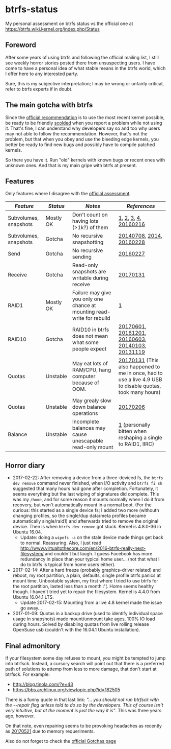 # btrfs-status
My personal assessment on btrfs status vs the official one at https://btrfs.wiki.kernel.org/index.php/Status

## Foreword
After some years of using btrfs and following the official mailing list, I still see weekly horror stories posted there from unsuspecting users. I have come to have a personal idea of what stable means in the btrfs world, which I offer here to any interested party. 

Sure, this is my subjective interpretation; I may be wrong or unfairly critical, refer to btrfs experts if in doubt.

## The main gotcha with btrfs
Since the [official recommendation](https://btrfs.wiki.kernel.org/index.php/Main_Page#Stability_status) is to use the most recent kernel possible, be ready to be friendly [scolded](https://mail-archive.com/linux-btrfs@vger.kernel.org/msg61252.html) when you report a problem while not using it. That's fine, I can understand why developers say so and too why users may not able to follow the recommendation. However, that's not the problem, but that when you obey and use the bleeding edge kernels, you better be ready to find new bugs and possibly have to compile patched kernels. 

So there you have it. Run "old" kernels with known bugs or recent ones with unknown ones. And that is my main gripe with btrfs at present.

## Features

Only features where I disagree with the [official assessment](https://btrfs.wiki.kernel.org/index.php/Status).

*Feature* | *Status* | *Notes* | *References* 
--- | --- | --- | --- 
Subvolumes, snapshots | Mostly OK | Don't count on having lots (>1k?) of them | [1](https://mail-archive.com/linux-btrfs@vger.kernel.org/msg45295.html), [2](https://mail-archive.com/linux-btrfs@vger.kernel.org/msg24469.html), [3](https://mail-archive.com/linux-btrfs@vger.kernel.org/msg38289.html), [4](http://www.spinics.net/lists/linux-btrfs/msg52881.html), [20160216](http://www.spinics.net/lists/linux-btrfs/msg52131.html) 
Subvolumes, snapshots | Gotcha | No recursive snapshotting | [20140708](http://stackoverflow.com/questions/24625712/how-to-take-a-recursive-snapshot-of-a-btrfs-subvol), [2014](http://linux-btrfs.vger.kernel.narkive.com/A2x0iFeW/planning-for-subvolumes-of-subvolumes-and-btrfs-send-receive), [20160228](https://www.mail-archive.com/linux-btrfs@vger.kernel.org/msg51115.html)
Send | Gotcha | No recursive sending | [20160227](https://mail-archive.com/linux-btrfs@vger.kernel.org/msg51113.html)
Receive | Gotcha | Read-only snapshots are writable during receive | [20170131](https://www.spinics.net/lists/linux-btrfs/msg62524.html)
RAID1 | Mostly OK | Failure may give you only one chance at mounting read-write for rebuild | [1](https://btrfs.wiki.kernel.org/index.php/Gotchas#raid1_volumes_only_mountable_once_RW_if_degraded)
RAID10 | Gotcha | RAID10 in btrfs does not mean what some people expect | [20170601](https://www.spinics.net/lists/linux-btrfs/msg66115.html), [20161201](https://www.spinics.net/lists/linux-btrfs/msg61074.html), [20160603](http://www.spinics.net/lists/linux-btrfs/msg55829.html), [20140103](http://www.spinics.net/lists/linux-btrfs/msg30373.html), [20131119](http://www.spinics.net/lists/linux-btrfs/msg29282.html)
Quotas | Unstable | May eat lots of RAM/CPU, hang computer because of OOM. | [20170131](https://www.spinics.net/lists/linux-btrfs/msg62508.html) (This also happened to me in once, had to use a live 4.9 USB to disable quotas, took many hours)
Quotas | Unstable | May grealy slow down balance operations | [20170206](https://mail-archive.com/linux-btrfs@vger.kernel.org/msg61255.html)
Balance | Unstable | Incomplete balances may cause unescapable read-only mount | [1](https://btrfs.wiki.kernel.org/index.php/Gotchas#Incomplete_chunk_conversion) (personally bitten when reshaping a single to RAID1, IIRC)

## Horror diary
* 2017-02-22: After removing a device from a three-deviced fs, the `btrfs dev remove` command never finished, when I/O activity and `btrfs fi sh` suggested that many hours had gone after completion. Fortunately, it seems everything but the last wiping of signatures did complete. This was my `/home`, and for some reason it mounts normally when I do it from recovery, but won't automatically mount in a normal boot. (For the curious: this started as a single device fs; I added two more (withouth changing profiles, so the single/dup data/meta profiles became automatically single/raid1) and afterwards tried to remove the original device. Then is when `btrfs dev remove` got stuck. Kernel is 4.8.0-36 in Ubuntu 16.04.  
  * Update: doing a `wipefs -a` on the stale device made things get back to normal. Reassuring. Also, I just read http://www.virtualtothecore.com/en/2016-btrfs-really-next-filesystem/ and couldn't but laugh. I guess Facebook has more redundancy in place than your typical home user... (not that what I do to btrfs is typical from home users either).
* 2017-02-14: After a hard freeze (probably graphics-driver related) and reboot, my root partition, a plain, defaults, single profile btrfs panics at mount time. Unbootable system, my first where I tried to use btrfs for the root partition, lasted less than a month :'(. Home seems healthy though. I haven't tried yet to repair the filesystem. Kernel is 4.4.0 from Ubuntu 16.04.1 LTS.  
  * Update 2017-02-15: Mounting from a live 4.8 kernel made the issue go away...
* 2017-01-09: Quotas in a backup drive (used to identify individual space usage in snapshots) made mount/unmount take ages, 100% IO load during hours. Solved by disabling quotas from live rolling release OpenSuse usb (couldn't with the 16.04.1 Ubuntu installation).

## Final admonitory
If your filesystem some day refuses to mount, you might be tempted to jump into btrfsck. Instead, a cursory search will point out that there is a preferred path of solutions to attemp from less to more damage, that don't start at btrfsck. For example:
* http://blog.tinola.com/?e=43
* https://bbs.archlinux.org/viewtopic.php?id=182505

There is a funny quote in that last link: *"... you should not run btrfsck with the --repair flag unless told to do so by the developers.  This of course isn't very intuitive, but at the moment is just the way it is"*. This was three years ago, however.

On that note, even repairing seems to be provoking headaches as recently as [20170521](https://www.spinics.net/lists/linux-btrfs/msg65720.html) due to memory requeriments.

Also do not forget to check the [official Gotchas page](https://btrfs.wiki.kernel.org/index.php/Gotchas)
